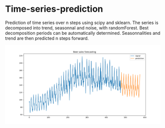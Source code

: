 # Time-series-prediction

Prediction of time series over n steps using scipy and sklearn.
The series is decomposed into trend, seasonnal and noise, with randomForest. Best decomposition periods can be automatically determined. 
Seasonnalities and trend are then predicted n steps forward.

<img src=https://github.com/Prevost-Guillaume/Time-series-prediction/blob/main/images/Beer%20sales.png>
